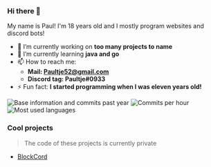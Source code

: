 ### Hi there 👋
My name is Paul! I'm 18 years old and I mostly program websites and discord bots!

- 🔭 I’m currently working on **too many projects to name** 
- 🌱 I’m currently learning **java and go**
- 📫 How to reach me:
  - **Mail: Paultje52@gmail.com**
  - **Discord tag: Paultje#0933**
- ⚡ Fun fact: **I started programming when I was eleven years old!**

![Base information and commits past year](https://github-profile-summary-cards.vercel.app/api/cards/profile-details?username=Paultje52&theme=github_dark)
![Commits per hour](http://github-profile-summary-cards.vercel.app/api/cards/productive-time?username=Paultje52&theme=github_dark)
![Most used languages](http://github-profile-summary-cards.vercel.app/api/cards/repos-per-language?username=Paultje52&theme=github_dark)

### Cool projects
> The code of these projects is currently private
- [BlockCord](https://discord.gg/MJz4JqG)
